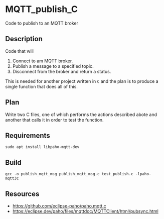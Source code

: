 # MQTT_publish_C

Code to publish to an MQTT broker

## Description

Code that will

1. Connect to am MQTT broker.
1. Publish a message to a specified topic.
1. Disconnect from the broker and return a status.

This is needed for another project written in `C` and the plan is to produce a single function that does all of this.

## Plan

Write two C files, one of which performs the actions described abote and another that calls it in order to test the function.

## Requirements

```text
sudo apt install libpaho-mqtt-dev
```

## Build

```text
gcc -o publish_mqtt_msg publish_mqtt_msg.c test_publish.c -lpaho-mqtt3c
```

## Resources

* <https://github.com/eclipse-paho/paho.mqtt.c>
* <https://eclipse.dev/paho/files/mqttdoc/MQTTClient/html/pubsync.html>
